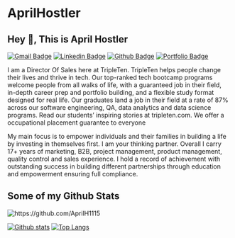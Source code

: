 # AprilHostler

## Hey 👋, This is April Hostler
[![Gmail Badge](https://img.shields.io/badge/-April.baptist@gmail.com-c14438?style=flat&logo=Gmail&logoColor=white&link=mailto:April.baptist@gmail.com)](mailto:April.baptist@gmail.com) 
[![Linkedin Badge](https://img.shields.io/badge/-https://www.linkedin.com/in/aprilhostler/-0072b1?style=flat&logo=Linkedin&logoColor=white&link=https://www.linkedin.com/in/https://www.linkedin.com/in/aprilhostler//)](https://www.linkedin.com/in/https://www.linkedin.com/in/aprilhostler//) [![Github Badge](https://img.shields.io/badge/-https://github.com/AprilH1115-grey?style=flat&logo=github&logoColor=white&link=https://github.com/https://github.com/AprilH1115/)](https://www.github.com/https://github.com/AprilH1115/) [![Portfolio Badge](https://img.shields.io/badge/portfolio-web-blue?style=flat&link=AprilH1115/AprilHostler/)](AprilH1115/AprilHostler/) <p align='left'>I am a Director Of Sales here at TripleTen. TripleTen helps people change their lives and thrive in tech. Our top-ranked tech bootcamp programs welcome people from all walks of life, with a guaranteed job in their field, in-depth career prep and portfolio building, and a flexible study format designed for real life. Our graduates land a job in their field at a rate of 87% across our software engineering, QA, data analytics and data science programs. Read our students’ inspiring stories at tripleten.com. We offer a occupational placement guarantee to everyone 

My main focus is to empower individuals and their families in building a life by investing in themselves first. I am your thinking partner. Overall I carry 17+ years of marketing, B2B, project management, product management, quality control and sales experience. I hold a record of achievement with outstanding success in building different partnerships through education and empowerment ensuring full compliance.</p>
## Some of my Github Stats
<p align=left> <img src=https://komarev.com/ghpvc/?username=https://github.com/AprilH1115 alt=https://github.com/AprilH1115 /> </p>

[![Github stats](https://github-readme-stats.vercel.app/api?username=https://github.com/AprilH1115&show_icons=true&include_all_commits=true)](https://github.com/https://github.com/AprilH1115/github-readme-stats)
[![Top Langs](https://github-readme-stats.vercel.app/api/top-langs/?username=https://github.com/AprilH1115&layout=compact)](https://github.com/https://github.com/AprilH1115/github-readme-stats)
